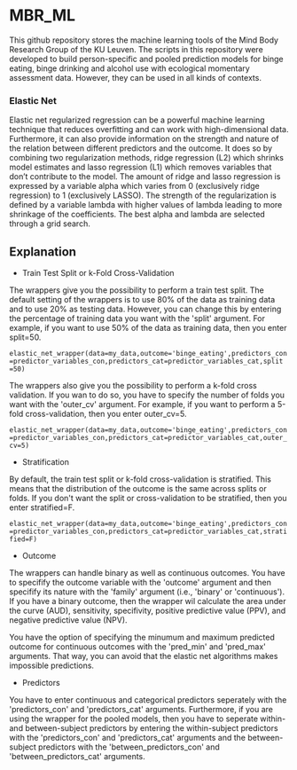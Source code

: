 # MBR_ML

This github repository stores the machine learning tools of the Mind Body Research Group of the KU Leuven. The scripts in this repository were developed to build person-specific and pooled prediction models for binge eating, binge drinking and alcohol use with ecological momentary assessment data. However, they can be used in all kinds of contexts.

### Elastic Net

Elastic net regularized regression can be a powerful machine learning technique that reduces overfitting and can work with high-dimensional data. Furthermore, it can also provide information on the strength and nature of the relation between different predictors and the outcome. It does so by combining two regularization methods, ridge regression (L2) which shrinks model estimates and lasso regression (L1) which removes variables that don’t contribute to the model. The amount of ridge and lasso regression is expressed by a variable alpha which varies from 0 (exclusively ridge regression) to 1 (exclusively LASSO). The strength of the regularization is defined by a variable lambda with higher values of lambda leading to more shrinkage of the coefficients. The best alpha and lambda are selected through a grid search. 

## Explanation

* Train Test Split or k-Fold Cross-Validation

The wrappers give you the possibility to perform a train test split. The default setting of the wrappers is to use 80% of the data as training data and to use 20% as testing data. However, you can change this by entering the percentage of training data you want with the 'split' argument. For example, if you want to use 50% of the data as training data, then you enter split=50.

`elastic_net_wrapper(data=my_data,outcome='binge_eating',predictors_con=predictor_variables_con,predictors_cat=predictor_variables_cat,split =50)`

The wrappers also give you the possibility to perform a k-fold cross validation. If you wan to do so, you have to specify the number of folds you want with the 'outer_cv' argument. For example, if you want to perform a 5-fold cross-validation, then you enter outer_cv=5.

`elastic_net_wrapper(data=my_data,outcome='binge_eating',predictors_con=predictor_variables_con,predictors_cat=predictor_variables_cat,outer_cv=5)`

* Stratification

By default, the train test split or k-fold cross-validation is stratified. This means that the distribution of the outcome is the same across splits or folds. If you don't want the split or cross-validation to be stratified, then you enter stratified=F.

`elastic_net_wrapper(data=my_data,outcome='binge_eating',predictors_con=predictor_variables_con,predictors_cat=predictor_variables_cat,stratified=F)`

* Outcome

The wrappers can handle binary as well as continuous outcomes. You have to specifify the outcome variable with the 'outcome' argument and then specifify its nature with the 'family' argument (i.e., 'binary' or 'continuous'). If you have a binary outcome, then the wrapper wil calculate the area under the curve (AUD), sensitivity, specifivity, positive predictive value (PPV), and negative predictive value (NPV).

You have the option of specifying the minumum and maximum predicted outcome for continuous outcomes with the 'pred_min' and 'pred_max' arguments. That way, you can avoid that the elastic net algorithms makes impossible predictions.

* Predictors 

You have to enter continuous and categorical predictors seperately with the 'predictors_con' and 'predictors_cat' arguments. Furthermore, if you are using the wrapper for the pooled models, then you have to seperate within- and between-subject predictors by entering the within-subject predictors with the 'predictors_con' and 'predictors_cat' arguments and the between-subject predictors with the 'between_predictors_con' and 'between_predictors_cat' arguments. 



